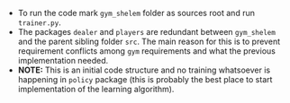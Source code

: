 - To run the code mark `gym_shelem` folder as sources root and run `trainer.py`.
- The packages `dealer` and `players` are redundant between `gym_shelem` and the parent sibling folder `src`. The main reason for this is to prevent requirement conflicts among `gym` requirements and what the previous implementation needed.
- **NOTE:** This is an initial code structure and no training whatsoever is happening in `policy` package (this is probably the best place to start implementation of the learning algorithm).  
